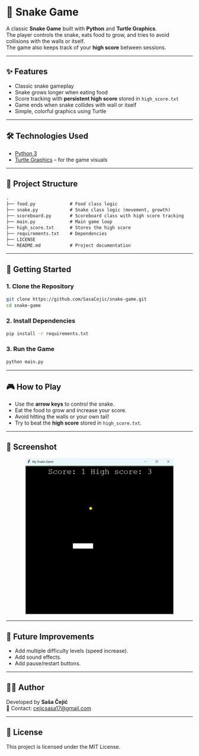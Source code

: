 ﻿# 🐍 Snake Game

A classic **Snake Game** built with **Python** and **Turtle Graphics**.  
The player controls the snake, eats food to grow, and tries to avoid collisions with the walls or itself.  
The game also keeps track of your **high score** between sessions.

---

## ✨ Features

- Classic snake gameplay
- Snake grows longer when eating food
- Score tracking with **persistent high score** stored in `high_score.txt`
- Game ends when snake collides with wall or itself
- Simple, colorful graphics using Turtle

---

## 🛠️ Technologies Used

- [Python 3](https://www.python.org/)  
- [Turtle Graphics](https://docs.python.org/3/library/turtle.html) – for the game visuals  

---

## 📂 Project Structure

```
.
├── food.py             # Food class logic
├── snake.py            # Snake class logic (movement, growth)
├── scoreboard.py       # Scoreboard class with high score tracking
├── main.py             # Main game loop
├── high_score.txt      # Stores the high score
├── requirements.txt    # Dependencies
├── LICENSE
└── README.md           # Project documentation
```

---

## 🚀 Getting Started

### 1. Clone the Repository
```bash
git clone https://github.com/SasaCejic/snake-game.git
cd snake-game
```

### 2. Install Dependencies
```bash
pip install -r requirements.txt
```

### 3. Run the Game
```bash
python main.py
```

---

## 🎮 How to Play

- Use the **arrow keys** to control the snake.  
- Eat the food to grow and increase your score.  
- Avoid hitting the walls or your own tail!  
- Try to beat the **high score** stored in `high_score.txt`.  

---

## 📸 Screenshot

<p align="center">
  <img src="snake-game-screenshot.png" alt="Snake Game Screenshot" width="400"/>
</p>

---

## 📌 Future Improvements

- Add multiple difficulty levels (speed increase).
- Add sound effects.
- Add pause/restart buttons.

---

## 👨‍💻 Author

Developed by **Saša Čejić**  
📧 Contact: cejicsasa17@gmail.com  

---

## 📝 License

This project is licensed under the MIT License.

